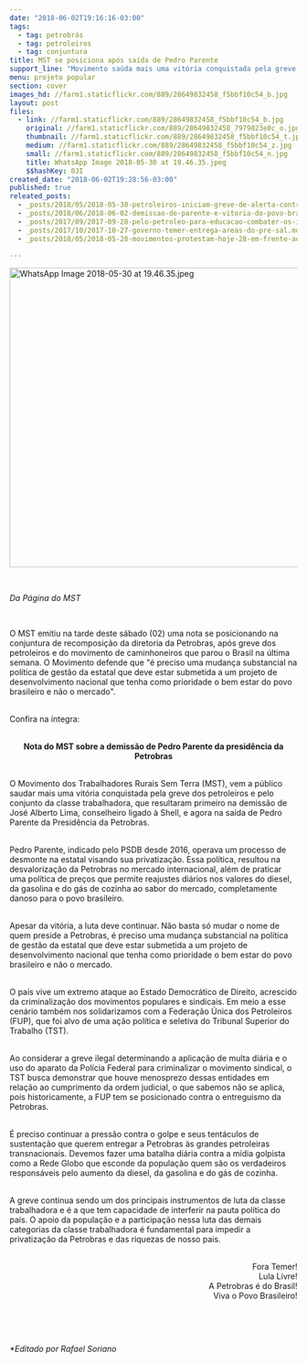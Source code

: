 ```yaml
---
date: "2018-06-02T19:16:16-03:00"
tags:
  - tag: petrobrás
  - tag: petroleiros
  - tag: conjuntura
title: MST se posiciona após saída de Pedro Parente
support_line: "Movimento saúda mais uma vitória conquistada pela greve dos petroleiros e pelo conjunto da classe trabalhadora, que resultou também na demissão do conselheiro da Shell."
menu: projeto popular
section: cover
images_hd: //farm1.staticflickr.com/889/28649832458_f5bbf10c54_b.jpg
layout: post
files:
  - link: //farm1.staticflickr.com/889/28649832458_f5bbf10c54_b.jpg
    original: //farm1.staticflickr.com/889/28649832458_7979823e0c_o.jpg
    thumbnail: //farm1.staticflickr.com/889/28649832458_f5bbf10c54_t.jpg
    medium: //farm1.staticflickr.com/889/28649832458_f5bbf10c54_z.jpg
    small: //farm1.staticflickr.com/889/28649832458_f5bbf10c54_n.jpg
    title: WhatsApp Image 2018-05-30 at 19.46.35.jpeg
    $$hashKey: 0JI
created_date: "2018-06-02T19:28:56-03:00"
published: true
releated_posts:
  - _posts/2018/05/2018-05-30-petroleiros-iniciam-greve-de-alerta-contra-gestao-de-parente-nesta-quarta-feira.md
  - _posts/2018/06/2018-06-02-demissao-de-parente-e-vitoria-do-povo-brasileiro-declara-frente-brasil-popular.md
  - _posts/2017/09/2017-09-28-pelo-petroleo-para-educacao-combater-os-inimigos-da-patria.md
  - _posts/2017/10/2017-10-27-governo-temer-entrega-areas-do-pre-sal.md
  - _posts/2018/05/2018-05-28-movimentos-protestam-hoje-28-em-frente-ao-predio-da-petrobras-em-sao-paulo.md

---
```

<p><img alt="WhatsApp Image 2018-05-30 at 19.46.35.jpeg" height="525" src="//farm1.staticflickr.com/889/28649832458_f5bbf10c54_b.jpg" width="700" /></p>

<p>&nbsp;</p>

<p><em>Da P&aacute;gina do MST</em></p>

<p>&nbsp;</p>

<p>O MST emitiu na tarde deste s&aacute;bado (02) uma nota se posicionando na conjuntura de recomposi&ccedil;&atilde;o da diretoria da Petrobras, ap&oacute;s greve dos petroleiros e do movimento de caminhoneiros que parou o Brasil na &uacute;ltima semana. O Movimento defende que &quot;&eacute; preciso uma mudan&ccedil;a substancial na pol&iacute;tica de gest&atilde;o da estatal que deve estar submetida a um projeto de desenvolvimento nacional que tenha como prioridade o bem estar do povo brasileiro e n&atilde;o o mercado&quot;.</p>

<p><br />
Confira na &iacute;ntegra:</p>

<p style="text-align: center;"><br />
<strong>Nota do MST sobre a demiss&atilde;o de Pedro Parente da presid&ecirc;ncia da Petrobras</strong></p>

<p><br />
O Movimento dos Trabalhadores Rurais Sem Terra (MST), vem a p&uacute;blico saudar mais uma vit&oacute;ria conquistada pela greve dos petroleiros e pelo conjunto da classe trabalhadora, que resultaram primeiro na demiss&atilde;o de Jos&eacute; Alberto Lima, conselheiro ligado &agrave; Shell, e agora na sa&iacute;da de Pedro Parente da Presid&ecirc;ncia da Petrobras.</p>

<p><br />
Pedro Parente, indicado pelo PSDB desde 2016, operava um processo de desmonte na estatal visando sua privatiza&ccedil;&atilde;o. Essa pol&iacute;tica, resultou na desvaloriza&ccedil;&atilde;o da Petrobras no mercado internacional, al&eacute;m de praticar uma pol&iacute;tica de pre&ccedil;os que permite reajustes di&aacute;rios nos valores do diesel, da gasolina e do g&aacute;s de cozinha ao sabor do mercado, completamente danoso para o povo brasileiro.</p>

<p><br />
Apesar da vit&oacute;ria, a luta deve continuar. N&atilde;o basta s&oacute; mudar o nome de quem preside a Petrobras, &eacute; preciso uma mudan&ccedil;a substancial na pol&iacute;tica de gest&atilde;o da estatal que deve estar submetida a um projeto de desenvolvimento nacional que tenha como prioridade o bem estar do povo brasileiro e n&atilde;o o mercado.</p>

<p><br />
O pa&iacute;s vive um extremo ataque ao Estado Democr&aacute;tico de Direito, acrescido da criminaliza&ccedil;&atilde;o dos movimentos populares e sindicais. Em meio a esse cen&aacute;rio tamb&eacute;m nos solidarizamos com a Federa&ccedil;&atilde;o &Uacute;nica dos Petroleiros (FUP), que foi alvo de uma a&ccedil;&atilde;o pol&iacute;tica e seletiva do Tribunal Superior do Trabalho (TST).</p>

<p><br />
Ao considerar a greve ilegal determinando a aplica&ccedil;&atilde;o de multa di&aacute;ria e o uso do aparato da Pol&iacute;cia Federal para criminalizar o movimento sindical, o TST busca demonstrar que houve menosprezo dessas entidades em rela&ccedil;&atilde;o ao cumprimento da ordem judicial, o que sabemos n&atilde;o se aplica, pois historicamente, a FUP tem se posicionado contra o entreguismo da Petrobras.</p>

<p><br />
&Eacute; preciso continuar a press&atilde;o contra o golpe e seus tent&aacute;culos de sustenta&ccedil;&atilde;o que querem entregar a Petrobras &agrave;s grandes petroleiras transnacionais. Devemos fazer uma batalha di&aacute;ria contra a m&iacute;dia golpista como a Rede Globo que esconde da popula&ccedil;&atilde;o quem s&atilde;o os verdadeiros respons&aacute;veis pelo aumento da diesel, da gasolina e do g&aacute;s de cozinha.</p>

<p><br />
A greve continua sendo um dos principais instrumentos de luta da classe trabalhadora e &eacute; a que tem capacidade de interferir na pauta pol&iacute;tica do pa&iacute;s. O apoio da popula&ccedil;&atilde;o e a participa&ccedil;&atilde;o nessa luta das demais categorias da classe trabalhadora &eacute; fundamental para impedir a privatiza&ccedil;&atilde;o da Petrobras e das riquezas de nosso pais.</p>

<p style="text-align: right;"><br />
Fora Temer!<br />
Lula Livre!<br />
A Petrobras &eacute; do Brasil!<br />
Viva o Povo Brasileiro!</p>

<p style="text-align: right;">&nbsp;</p>

<p style="text-align: right;">&nbsp;</p>

<p><em>*Editado por Rafael Soriano</em></p>
